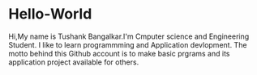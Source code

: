 # Hello-World

Hi,My name is Tushank Bangalkar.I'm Cmputer science and Engineering Student.
I like to learn programmming and Application devlopment.
The motto behind this Github account is to make basic prgrams and its application project available for others.
